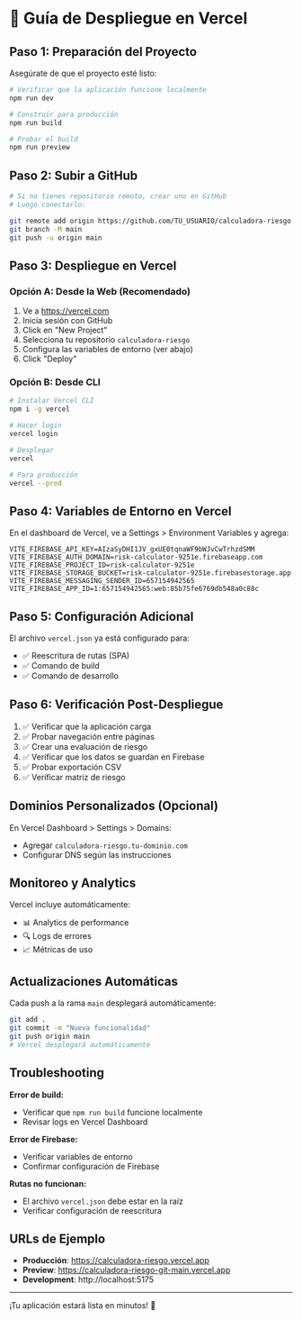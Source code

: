 # 🚀 Guía de Despliegue en Vercel

## Paso 1: Preparación del Proyecto

Asegúrate de que el proyecto esté listo:

```bash
# Verificar que la aplicación funcione localmente
npm run dev

# Construir para producción
npm run build

# Probar el build
npm run preview
```

## Paso 2: Subir a GitHub

```bash
# Si no tienes repositorio remoto, crear uno en GitHub
# Luego conectarlo:

git remote add origin https://github.com/TU_USUARIO/calculadora-riesgo.git
git branch -M main
git push -u origin main
```

## Paso 3: Despliegue en Vercel

### Opción A: Desde la Web (Recomendado)

1. Ve a https://vercel.com
2. Inicia sesión con GitHub
3. Click en "New Project"
4. Selecciona tu repositorio `calculadora-riesgo`
5. Configura las variables de entorno (ver abajo)
6. Click "Deploy"

### Opción B: Desde CLI

```bash
# Instalar Vercel CLI
npm i -g vercel

# Hacer login
vercel login

# Desplegar
vercel

# Para producción
vercel --prod
```

## Paso 4: Variables de Entorno en Vercel

En el dashboard de Vercel, ve a Settings > Environment Variables y agrega:

```
VITE_FIREBASE_API_KEY=AIzaSyDHI1JV_gxUE0tqnaWF9bWJvCwTrhzdSMM
VITE_FIREBASE_AUTH_DOMAIN=risk-calculator-9251e.firebaseapp.com
VITE_FIREBASE_PROJECT_ID=risk-calculator-9251e
VITE_FIREBASE_STORAGE_BUCKET=risk-calculator-9251e.firebasestorage.app
VITE_FIREBASE_MESSAGING_SENDER_ID=657154942565
VITE_FIREBASE_APP_ID=1:657154942565:web:85b75fe6769db548a0c88c
```

## Paso 5: Configuración Adicional

El archivo `vercel.json` ya está configurado para:
- ✅ Reescritura de rutas (SPA)
- ✅ Comando de build
- ✅ Comando de desarrollo

## Paso 6: Verificación Post-Despliegue

1. ✅ Verificar que la aplicación carga
2. ✅ Probar navegación entre páginas
3. ✅ Crear una evaluación de riesgo
4. ✅ Verificar que los datos se guardan en Firebase
5. ✅ Probar exportación CSV
6. ✅ Verificar matriz de riesgo

## Dominios Personalizados (Opcional)

En Vercel Dashboard > Settings > Domains:
- Agregar `calculadora-riesgo.tu-dominio.com`
- Configurar DNS según las instrucciones

## Monitoreo y Analytics

Vercel incluye automáticamente:
- 📊 Analytics de performance
- 🔍 Logs de errores
- 📈 Métricas de uso

## Actualizaciones Automáticas

Cada push a la rama `main` desplegará automáticamente:
```bash
git add .
git commit -m "Nueva funcionalidad"
git push origin main
# Vercel desplegará automáticamente
```

## Troubleshooting

**Error de build:**
- Verificar que `npm run build` funcione localmente
- Revisar logs en Vercel Dashboard

**Error de Firebase:**
- Verificar variables de entorno
- Confirmar configuración de Firebase

**Rutas no funcionan:**
- El archivo `vercel.json` debe estar en la raíz
- Verificar configuración de reescritura

## URLs de Ejemplo

- **Producción**: https://calculadora-riesgo.vercel.app
- **Preview**: https://calculadora-riesgo-git-main.vercel.app
- **Development**: http://localhost:5175

---

¡Tu aplicación estará lista en minutos! 🎉
